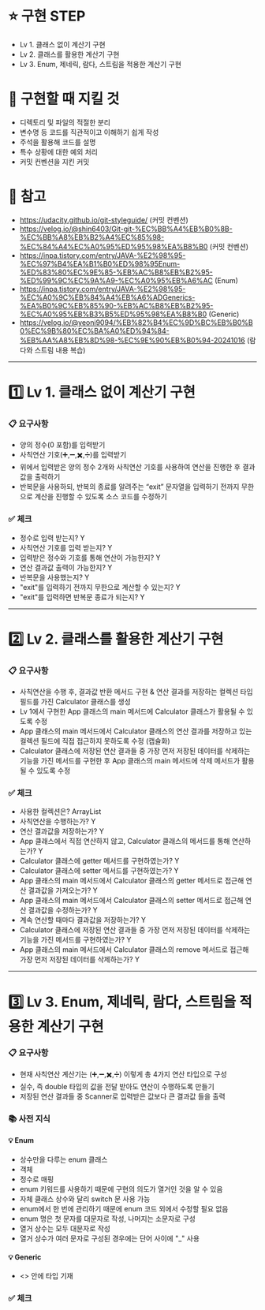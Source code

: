 # ⭐ 구현 STEP
- Lv 1. 클래스 없이 계산기 구현
- Lv 2. 클래스를 활용한 계산기 구현
- Lv 3. Enum, 제네릭, 람다, 스트림을 적용한 계산기 구현


# 📌 구현할 때 지킬 것
- 디렉토리 및 파일의 적절한 분리
- 변수명 등 코드를 직관적이고 이해하기 쉽게 작성
- 주석을 활용해 코드를 설명
- 특수 상황에 대한 예외 처리
- 커밋 컨벤션을 지킨 커밋


# 📝 참고
- https://udacity.github.io/git-styleguide/ (커밋 컨벤션)
- https://velog.io/@shin6403/Git-git-%EC%BB%A4%EB%B0%8B-%EC%BB%A8%EB%B2%A4%EC%85%98-%EC%84%A4%EC%A0%95%ED%95%98%EA%B8%B0 (커밋 컨벤션)
- https://inpa.tistory.com/entry/JAVA-%E2%98%95-%EC%97%B4%EA%B1%B0%ED%98%95Enum-%ED%83%80%EC%9E%85-%EB%AC%B8%EB%B2%95-%ED%99%9C%EC%9A%A9-%EC%A0%95%EB%A6%AC (Enum)
- https://inpa.tistory.com/entry/JAVA-%E2%98%95-%EC%A0%9C%EB%84%A4%EB%A6%ADGenerics-%EA%B0%9C%EB%85%90-%EB%AC%B8%EB%B2%95-%EC%A0%95%EB%B3%B5%ED%95%98%EA%B8%B0 (Generic)
- https://velog.io/@yeoni9094/%EB%82%B4%EC%9D%BC%EB%B0%B0%EC%9B%80%EC%BA%A0%ED%94%84-%EB%AA%A8%EB%8D%98-%EC%9E%90%EB%B0%94-20241016 (람다와 스트림 내용 복습)
-------------


# 1️⃣ Lv 1. 클래스 없이 계산기 구현

### 📋 요구사항
- 양의 정수(0 포함)를 입력받기
- 사칙연산 기호(➕,➖,✖️,➗)를 입력받기
- 위에서 입력받은 양의 정수 2개와 사칙연산 기호를 사용하여 연산을 진행한 후 결과값을 출력하기
- 반복문을 사용하되, 반복의 종료를 알려주는 “exit” 문자열을 입력하기 전까지 무한으로 계산을 진행할 수 있도록 소스 코드를 수정하기

### ✅ 체크
- 정수로 입력 받는지? Y
- 사칙연산 기호를 입력 받는지? Y
- 입력받은 정수와 기호를 통해 연산이 가능한지? Y
- 연산 결과값 출력이 가능한지? Y
- 반복문을 사용했는지? Y
- "exit"를 입력하기 전까지 무한으로 계산할 수 있는지? Y
- "exit"를 입력하면 반복문 종료가 되는지? Y
---------------


# 2️⃣ Lv 2. 클래스를 활용한 계산기 구현

### 📋 요구사항
- 사칙연산을 수행 후, 결과값 반환 메서드 구현 & 연산 결과를 저장하는 컬렉션 타입 필드를 가진 Calculator 클래스를 생성
- Lv 1에서 구현한 App 클래스의 main 메서드에 Calculator 클래스가 활용될 수 있도록 수정
- App 클래스의 main 메서드에서 Calculator 클래스의 연산 결과를 저장하고 있는 컬렉션 필드에 직접 접근하지 못하도록 수정 (캡슐화)
- Calculator 클래스에 저장된 연산 결과들 중 가장 먼저 저장된 데이터를 삭제하는 기능을 가진 메서드를 구현한 후 App 클래스의 main 메서드에 삭제 메서드가 활용될 수 있도록 수정

### ✅ 체크
- 사용한 컬렉션은? ArrayList
- 사칙연산을 수행하는가? Y
- 연산 결과값을 저장하는가? Y
- App 클래스에서 직접 연산하지 않고, Calculator 클래스의 메서드를 통해 연산하는가? Y
- Calculator 클래스에 getter 메서드를 구현하였는가? Y
- Calculator 클래스에 setter 메서드를 구현하였는가? Y
- App 클래스의 main 메서드에서 Calculator 클래스의 getter 메서드로 접근해 연산 결과값을 가져오는가? Y
- App 클래스의 main 메서드에서 Calculator 클래스의 setter 메서드로 접근해 연산 결과값을 수정하는가? Y
- 계속 연산할 때마다 결과값을 저장하는가? Y
- Calculator 클래스에 저장된 연산 결과들 중 가장 먼저 저장된 데이터를 삭제하는 기능을 가진 메서드를 구현하였는가? Y
- App 클래스의 main 메서드에서 Calculator 클래스의 remove 메서드로 접근해 가장 먼저 저장된 데이터를 삭제하는가? Y
--------


# 3️⃣ Lv 3. Enum, 제네릭, 람다, 스트림을 적용한 계산기 구현

### 📋 요구사항
- 현재 사칙연산 계산기는 (➕,➖,✖️,➗) 이렇게 총 4가지 연산 타입으로 구성
- 실수, 즉 double 타입의 값을 전달 받아도 연산이 수행하도록 만들기
- 저장된 연산 결과들 중 Scanner로 입력받은 값보다 큰 결과값 들을 출력

### 📚 사전 지식

#### 💡 Enum
- 상수만을 다루는 enum 클래스
- 객체
- 정수로 매핑
- enum 키워드를 사용하기 때문에 구현의 의도가 열거인 것을 알 수 있음
- 자체 클래스 상수와 달리 switch 문 사용 가능
- enum에서 한 번에 관리하기 때문에 enum 코드 외에서 수정할 필요 없음
- enum 명은 첫 문자를 대문자로 작성, 나머지는 소문자로 구성
- 열거 상수는 모두 대문자로 작성
- 열거 상수가 여러 문자로 구성된 경우에는 단어 사이에 "_" 사용

#### 💡 Generic
- <> 안에 타입 기재

### ✅ 체크
